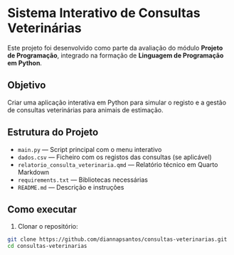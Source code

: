 # Sistema Interativo de Consultas Veterinárias

Este projeto foi desenvolvido como parte da avaliação do módulo **Projeto de Programação**, integrado na formação de **Linguagem de Programação em Python**.

## Objetivo

Criar uma aplicação interativa em Python para simular o registo e a gestão de consultas veterinárias para animais de estimação.

## Estrutura do Projeto

- `main.py` — Script principal com o menu interativo
- `dados.csv` — Ficheiro com os registos das consultas (se aplicável)
- `relatorio_consulta_veterinaria.qmd` — Relatório técnico em Quarto Markdown
- `requirements.txt` — Bibliotecas necessárias
- `README.md` — Descrição e instruções

## Como executar

1. Clonar o repositório:

```bash
git clone https://github.com/diannapsantos/consultas-veterinarias.git
cd consultas-veterinarias

